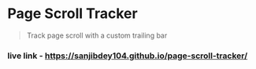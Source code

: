 # Page Scroll Tracker
> Track page scroll with a custom trailing bar

### live link - https://sanjibdey104.github.io/page-scroll-tracker/
